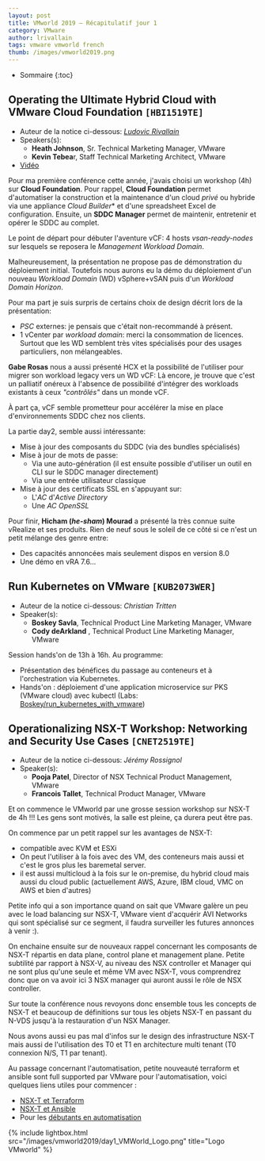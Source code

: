 ```yaml
---
layout: post
title: VMworld 2019 – Récapitulatif jour 1
category: VMware
author: lrivallain
tags: vmware vmworld french
thumb: /images/vmworld2019.png
---
```


* Sommaire
{:toc}

## Operating the Ultimate Hybrid Cloud with VMware Cloud Foundation `[HBI1519TE]`

* Auteur de la notice ci-dessous: *[Ludovic Rivallain](/about/#lrivallain)*
* Speakers(s):
  * **Heath Johnson**, Sr. Technical Marketing Manager, VMware
  * **Kevin Tebea**r, Staff Technical Marketing Architect, VMware
* [Vidéo](https://videos.vmworld.com/global/2019/videoplayer/29991)

Pour ma première conférence cette année, j'avais choisi un workshop (4h) sur **Cloud Foundation**. Pour rappel, **Cloud Foundation** permet d'automatiser la construction et la maintenance d'un cloud *privé* ou hybride via une appliance *Cloud Builder** et d'une spreadsheet Excel de configuration. Ensuite, un **SDDC Manager** permet de maintenir, entretenir et opérer le SDDC au complet.

Le point de départ pour débuter l'aventure vCF: 4 hosts *vsan-ready-nodes* sur lesquels se reposera le *Management Workload Domain*.

Malheureusement, la présentation ne propose pas de démonstration du déploiement initial. Toutefois nous aurons eu la démo du déploiement d'un nouveau *Workload Domain* (WD) vSphere+vSAN puis d'un *Workload Domain* *Horizon*.

Pour ma part je suis surpris de certains choix de design décrit lors de la présentation:

* *PSC* externes: je pensais que c'était non-recommandé à présent.
* 1 vCenter par *workload domain*: merci la consommation de licences. Surtout que les WD semblent très vites spécialisés pour des usages particuliers, non mélangeables.

**Gabe Rosas** nous a aussi présenté HCX et la possibilité de l'utiliser pour migrer son workload legacy vers un WD vCF: Là encore, je trouve que c'est un palliatif onéreux à l'absence de possibilité d'intégrer des workloads existants à ceux *"contrôlés"* dans un monde vCF.

À part ça, vCF semble prometteur pour accélérer la mise en place d'environnements SDDC chez nos clients.

La partie day2, semble aussi intéressante:

* Mise à jour des composants du SDDC (via des bundles spécialisés)
* Mise à jour de mots de passe:
  * Via une auto-génération (il est ensuite possible d'utiliser un outil en CLI sur le SDDC manager directement)
  * Via une entrée utilisateur classique
* Mise à jour des certificats SSL en s'appuyant sur:
  * L'*AC* d'*Active Directory*
  * Une *AC* *OpenSSL*

Pour finir, **Hicham (*he-sham*) Mourad** a présenté la très connue suite vRealize et ses produits. Rien de neuf sous le soleil de ce côté si ce n'est un petit mélange des genre entre:

* Des capacités annoncées mais seulement dispos en version 8.0
* Une démo en vRA 7.6…


## Run Kubernetes on VMware `[KUB2073WER]`


* Auteur de la notice ci-dessous: *Christian Tritten*
* Speaker(s):
  * **Boskey Savla**, Technical Product Line Marketing Manager, VMware
  * **Cody deArkland** , Technical Product Line Marketing Manager, VMware

Session hands'on de 13h à 16h. Au programme:

* Présentation des bénéfices du passage au conteneurs et à l'orchestration via Kubernetes.
* Hands'on : déploiement d'une application microservice sur PKS (VMware cloud) avec kubectl (Labs: [Boskey/run_kubernetes_with_vmware](https://github.com/Boskey/run_kubernetes_with_vmware/wiki))

## Operationalizing NSX-T Workshop: Networking and Security Use Cases `[CNET2519TE]`

* Auteur de la notice ci-dessous: *Jérémy Rossignol*
* Speaker(s):
  * **Pooja Patel**, Director of NSX Technical Product Management, VMware
  * **Francois Tallet**, Technical Product Manager, VMware

Et on commence le VMworld par une grosse session workshop sur NSX-T de 4h !!!
Les gens sont motivés, la salle est pleine, ça durera peut être pas.

On commence par un petit rappel sur les avantages de NSX-T:

* compatible avec KVM et ESXi
* On peut l'utiliser à la fois avec des VM, des conteneurs mais aussi et c'est le gros plus les baremetal server.
* il est aussi multicloud à la fois sur le on-premise, du hybrid cloud mais aussi du cloud public (actuellement AWS, Azure, IBM cloud, VMC on AWS et bien d'autres)

Petite info qui a son importance quand on sait que VMware galère un peu avec le load balancing sur NSX-T, VMware vient d'acquérir AVI Networks qui sont spécialisé sur ce segment, il faudra surveiller les futures annonces à venir :).

On enchaine ensuite sur de nouveaux rappel concernant les composants de NSX-T répartis en data plane, control plane et management plane.
Petite subtilité par rapport à NSX-V, au niveau des NSX controller et Manager qui ne sont plus qu'une seule et même VM avec NSX-T, vous comprendrez donc que on va avoir ici 3 NSX manager qui auront aussi le rôle de NSX controller.

Sur toute la conférence nous revoyons donc ensemble tous les concepts de NSX-T et beaucoup de définitions sur tous les objets NSX-T en passant du N-VDS jusqu'à la restauration d'un NSX Manager.

Nous avons aussi eu pas mal d'infos sur le design des infrastructure NSX-T mais aussi de l'utilisation des T0 et T1 en architecture multi tenant (T0 connexion N/S, T1 par tenant).

Au passage concernant l'automatisation, petite nouveauté terraform et ansible sont full supported par VMware pour l'automatisation, voici quelques liens utiles pour commencer :

* [NSX-T et Terraform](https://www.terraform.io/docs/providers/nsxt/index.html)
* [NSX-T et Ansible](https://github.com/vmware/ansible-for-nsxt)
* Pour les [débutants en automatisation](https://nsx.techzone.vmware.com)

{% include lightbox.html src="/images/vmworld2019/day1_VMWorld_Logo.png" title="Logo VMworld" %}